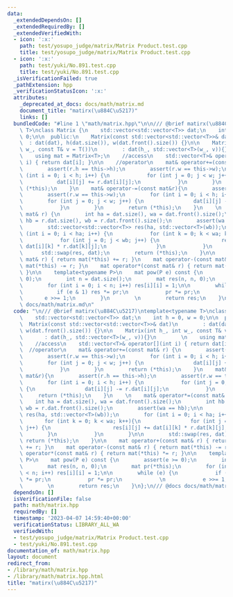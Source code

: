 ```yaml
---
data:
  _extendedDependsOn: []
  _extendedRequiredBy: []
  _extendedVerifiedWith:
  - icon: ':x:'
    path: test/yosupo_judge/matrix/Matrix Product.test.cpp
    title: test/yosupo_judge/matrix/Matrix Product.test.cpp
  - icon: ':x:'
    path: test/yuki/No.891.test.cpp
    title: test/yuki/No.891.test.cpp
  _isVerificationFailed: true
  _pathExtension: hpp
  _verificationStatusIcon: ':x:'
  attributes:
    _deprecated_at_docs: docs/math/matrix.md
    document_title: "matirx(\u884C\u5217)"
    links: []
  bundledCode: "#line 1 \"math/matrix.hpp\"\n\n/// @brief matirx(\u884C\u5217)\ntemplate<typename\
    \ T>\nclass Matrix {\n    std::vector<std::vector<T>> dat;\n    int h = 0, w =\
    \ 0;\n\n  public:\n    Matrix(const std::vector<std::vector<T>>& dat)\n      \
    \  : dat(dat), h(dat.size()), w(dat.front().size()) {}\n\n    Matrix(int h_, int\
    \ w_, const T& v = T())\n        : dat(h_, std::vector<T>(w_, v)){}\n        \n\
    \    using mat = Matrix<T>;\n    //access\n    std::vector<T>& operator[](int\
    \ i) { return dat[i]; }\n\n    //operator\n    mat& operator+=(const mat& r) {\n\
    \        assert(r.h == this->h);\n        assert(r.w == this->w);\n        for\
    \ (int i = 0; i < h; i++) {\n            for (int j = 0; j < w; j++) {\n     \
    \           dat[i][j] += r.dat[i][j];\n            }\n        }\n        return\
    \ (*this);\n    }\n    mat& operator-=(const mat&r){\n        assert(r.h == this->h);\n\
    \        assert(r.w == this->w);\n        for (int i = 0; i < h; i++) {\n    \
    \        for (int j = 0; j < w; j++) {\n                dat[i][j] -= r.dat[i][j];\n\
    \            }\n        }\n        return (*this);\n    }\n    \n    mat& operator*=(const\
    \ mat& r) {\n        int ha = dat.size(), wa = dat.front().size();\n        int\
    \ hb = r.dat.size(), wb = r.dat.front().size();\n        assert(wa == hb);\n\n\
    \        std::vector<std::vector<T>> res(ha, std::vector<T>(wb));\n        for\
    \ (int i = 0; i < ha; i++) {\n            for (int k = 0; k < wa; k++){\n    \
    \            for (int j = 0; j < wb; j++) {\n                    res[i][j] +=\
    \ dat[i][k] * r.dat[k][j];\n                }\n            }\n        }\n\n  \
    \      std::swap(res, dat);\n        return (*this);\n    }\n\n    mat operator+(const\
    \ mat& r) { return mat(*this) += r; }\n    mat operator-(const mat& r) { return\
    \ mat(*this) -= r; }\n    mat operator*(const mat& r) { return mat(*this) *= r;\
    \ }\n\n    template<typename P>\n    mat pow(P e) const {\n        assert(e >=\
    \ 0);\n        int n = dat.size();\n        mat res(n, n, 0);\n        mat pr(*this);\n\
    \        for (int i = 0; i < n; i++) res[i][i] = 1;\n\n        while (e) {\n \
    \           if (e & 1) res *= pr;\n            pr *= pr;\n            \n     \
    \       e >>= 1;\n        }\n        \n        return res;\n    }\n};\n/// @docs\
    \ docs/math/matrix.md\n"
  code: "\n/// @brief matirx(\u884C\u5217)\ntemplate<typename T>\nclass Matrix {\n\
    \    std::vector<std::vector<T>> dat;\n    int h = 0, w = 0;\n\n  public:\n  \
    \  Matrix(const std::vector<std::vector<T>>& dat)\n        : dat(dat), h(dat.size()),\
    \ w(dat.front().size()) {}\n\n    Matrix(int h_, int w_, const T& v = T())\n \
    \       : dat(h_, std::vector<T>(w_, v)){}\n        \n    using mat = Matrix<T>;\n\
    \    //access\n    std::vector<T>& operator[](int i) { return dat[i]; }\n\n  \
    \  //operator\n    mat& operator+=(const mat& r) {\n        assert(r.h == this->h);\n\
    \        assert(r.w == this->w);\n        for (int i = 0; i < h; i++) {\n    \
    \        for (int j = 0; j < w; j++) {\n                dat[i][j] += r.dat[i][j];\n\
    \            }\n        }\n        return (*this);\n    }\n    mat& operator-=(const\
    \ mat&r){\n        assert(r.h == this->h);\n        assert(r.w == this->w);\n\
    \        for (int i = 0; i < h; i++) {\n            for (int j = 0; j < w; j++)\
    \ {\n                dat[i][j] -= r.dat[i][j];\n            }\n        }\n   \
    \     return (*this);\n    }\n    \n    mat& operator*=(const mat& r) {\n    \
    \    int ha = dat.size(), wa = dat.front().size();\n        int hb = r.dat.size(),\
    \ wb = r.dat.front().size();\n        assert(wa == hb);\n\n        std::vector<std::vector<T>>\
    \ res(ha, std::vector<T>(wb));\n        for (int i = 0; i < ha; i++) {\n     \
    \       for (int k = 0; k < wa; k++){\n                for (int j = 0; j < wb;\
    \ j++) {\n                    res[i][j] += dat[i][k] * r.dat[k][j];\n        \
    \        }\n            }\n        }\n\n        std::swap(res, dat);\n       \
    \ return (*this);\n    }\n\n    mat operator+(const mat& r) { return mat(*this)\
    \ += r; }\n    mat operator-(const mat& r) { return mat(*this) -= r; }\n    mat\
    \ operator*(const mat& r) { return mat(*this) *= r; }\n\n    template<typename\
    \ P>\n    mat pow(P e) const {\n        assert(e >= 0);\n        int n = dat.size();\n\
    \        mat res(n, n, 0);\n        mat pr(*this);\n        for (int i = 0; i\
    \ < n; i++) res[i][i] = 1;\n\n        while (e) {\n            if (e & 1) res\
    \ *= pr;\n            pr *= pr;\n            \n            e >>= 1;\n        }\n\
    \        \n        return res;\n    }\n};\n/// @docs docs/math/matrix.md"
  dependsOn: []
  isVerificationFile: false
  path: math/matrix.hpp
  requiredBy: []
  timestamp: '2023-04-07 14:59:40+00:00'
  verificationStatus: LIBRARY_ALL_WA
  verifiedWith:
  - test/yosupo_judge/matrix/Matrix Product.test.cpp
  - test/yuki/No.891.test.cpp
documentation_of: math/matrix.hpp
layout: document
redirect_from:
- /library/math/matrix.hpp
- /library/math/matrix.hpp.html
title: "matirx(\u884C\u5217)"
---
```

